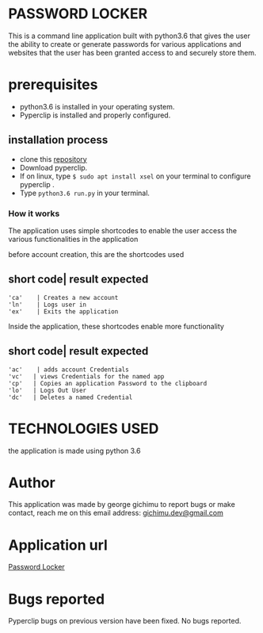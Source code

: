 # PASSWORD LOCKER

This is a command line application built with python3.6 that gives the user the ability to create or generate passwords for various applications and websites that the user has been granted access to and securely store them.

# prerequisites

* python3.6 is installed in your operating system.
* Pyperclip is installed and properly configured. 

## installation process

* clone this [repository](https://github.com/gichimux/password-locker)
* Download pyperclip.
* If on linux, type ```$ sudo apt install xsel``` on your terminal to configure pyperclip .
* Type ``` python3.6 run.py ``` in your terminal.


### How it works

The application uses simple shortcodes to enable the user access the various functionalities in the application

before account creation, this are the shortcodes used 


short code| result expected       
----------------------------------      
    'ca'    | Creates a new account 
    'ln'    | Logs user in  
    'ex'    | Exits the application 

Inside the application, these shortcodes enable more functionality

short code| result expected
----------------------------
    'ac'    | adds account Credentials 
    'vc'   | views Credentials for the named app
    'cp'   | Copies an application Password to the clipboard
    'lo'   | Logs Out User
    'dc'   | Deletes a named Credential

# TECHNOLOGIES USED

the application is made using python 3.6

# Author

This application was made by george gichimu
to report bugs or make contact, reach me on this email address: [gichimu.dev@gmail.com](gichimu.dev@gmail.com)

# Application url

[Password Locker](https://github.com/gichimux/password-locker)

# Bugs reported

Pyperclip bugs on previous version have been fixed.
No bugs reported.

